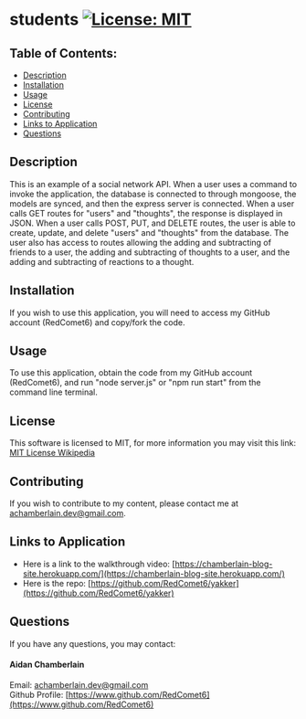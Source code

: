 # students [![License: MIT](https://img.shields.io/badge/License-MIT-yellow.svg)](https://opensource.org/licenses/MIT)

## Table of Contents:

-   [Description](./README.md#description)
-   [Installation](./README.md#installation)
-   [Usage](./README.md#usage)
-   [License](./README.md#license)
-   [Contributing](./README.md#contributing)
-   [Links to Application](./README.md#links-to-application)
-   [Questions](./README.md#questions)

## Description

This is an example of a social network API. When a user uses a command to invoke the application, the database is connected to through mongoose, the models are synced, and then the express server is connected. When a user calls GET routes for "users" and "thoughts", the response is displayed in JSON. When a user calls POST, PUT, and DELETE routes, the user is able to create, update, and delete "users" and "thoughts" from the database. The user also has access to routes allowing the adding and subtracting of friends to a user, the adding and subtracting of thoughts to a user, and the adding and subtracting of reactions to a thought.

## Installation

If you wish to use this application, you will need to access my GitHub account (RedComet6) and copy/fork the code.

## Usage

To use this application, obtain the code from my GitHub account (RedComet6), and run "node server.js" or "npm run start" from the command line terminal.

## License

This software is licensed to MIT, for more information you may visit this link:
[MIT License Wikipedia](https://en.wikipedia.org/wiki/MIT_License)

## Contributing

If you wish to contribute to my content, please contact me at achamberlain.dev@gmail.com.

## Links to Application

-   Here is a link to the walkthrough video: [https://chamberlain-blog-site.herokuapp.com/](https://chamberlain-blog-site.herokuapp.com/)
-   Here is the repo: [https://github.com/RedComet6/yakker](https://github.com/RedComet6/yakker)

## Questions

If you have any questions, you may contact:

#### Aidan Chamberlain

Email: achamberlain.dev@gmail.com  
Github Profile: [https://www.github.com/RedComet6](https://www.github.com/RedComet6)
